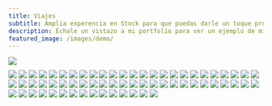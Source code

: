 ```yaml
---
title: Viajes
subtitle: Amplia experencia en Stock para que puedas darle un toque profesional a tu negocio
description: Échale un vistazo a mi portfolio para ver un ejemplo de mis fotografias.
featured_image: /images/demo/
---
```


<script type="text/javascript">
	document.body.style.backgroundColor = 'black';
</script>

<div class="gallery" data-columns="1" style="margin-bottom: 10px">
	<img src="/images/Pagina2Viajes/38.jpg" onload="pageTitle()">
</div>

<div class="gallery" data-columns="3">	
	<img src="/images/Pagina2Viajes/1.jpg" loading="lazy">
	<img src="/images/Pagina2Viajes/2.jpg" loading="lazy">
	<img src="/images/Pagina2Viajes/3.jpg" loading="lazy">
	<img src="/images/Pagina2Viajes/4.jpg" loading="lazy">
	<img src="/images/Pagina2Viajes/5.jpg" loading="lazy">
	<img src="/images/Pagina2Viajes/6.jpg" loading="lazy">
	<img src="/images/Pagina2Viajes/7.jpg" loading="lazy">
	<img src="/images/Pagina2Viajes/8.jpg" loading="lazy">
	<img src="/images/Pagina2Viajes/9.jpg" loading="lazy">
	<img src="/images/Pagina2Viajes/10.jpg" loading="lazy">
	<img src="/images/Pagina2Viajes/11.jpg" loading="lazy">
	<img src="/images/Pagina2Viajes/12.jpg" loading="lazy">
	<img src="/images/Pagina2Viajes/13.jpg" loading="lazy">
	<img src="/images/Pagina2Viajes/14.jpg" loading="lazy">
	<img src="/images/Pagina2Viajes/15.jpg" loading="lazy">
	<img src="/images/Pagina2Viajes/16.jpg" loading="lazy">
	<img src="/images/Pagina2Viajes/17.jpg" loading="lazy">
	<img src="/images/Pagina2Viajes/19.jpg" loading="lazy">
	<img src="/images/Pagina2Viajes/20.jpg" loading="lazy">
	<img src="/images/Pagina2Viajes/21.jpg" loading="lazy">
	<img src="/images/Pagina2Viajes/22.jpg" loading="lazy">
	<img src="/images/Pagina2Viajes/23.jpg" loading="lazy">
	<img src="/images/Pagina2Viajes/24.jpg" loading="lazy">
	<img src="/images/Pagina2Viajes/25.jpg" loading="lazy">
	<img src="/images/Pagina2Viajes/27.jpg" loading="lazy">
	<img src="/images/Pagina2Viajes/28.jpg" loading="lazy">
	<img src="/images/Pagina2Viajes/31.jpg" loading="lazy">
	<img src="/images/Pagina2Viajes/32.jpg" loading="lazy">
	<img src="/images/Pagina2Viajes/33.jpg" loading="lazy">
	<img src="/images/Pagina2Viajes/34.jpg" loading="lazy">
	<img src="/images/Pagina2Viajes/35.jpg" loading="lazy">
	<img src="/images/Pagina2Viajes/36.jpg" loading="lazy">
	<img src="/images/Pagina2Viajes/37.jpg" loading="lazy">
	<img src="/images/Pagina2Viajes/38.jpg" loading="lazy">
	<img src="/images/Pagina2Viajes/40.jpg" loading="lazy">
	<img src="/images/Pagina2Viajes/41.jpg" loading="lazy">
	<img src="/images/Pagina2Viajes/42.jpg" loading="lazy">
	<img src="/images/Pagina2Viajes/43.jpg" loading="lazy">
	<img src="/images/Pagina2Viajes/44.jpg" loading="lazy">
	<img src="/images/Pagina2Viajes/45.jpg" loading="lazy">
	<img src="/images/Pagina2Viajes/46.jpg" loading="lazy">
	<img src="/images/Pagina2Viajes/47.jpg" loading="lazy">
	<img src="/images/Pagina2Viajes/48.jpg" loading="lazy">
	<img src="/images/Pagina2Viajes/49.jpg" loading="lazy">
	<img src="/images/Pagina2Viajes/50.jpg" loading="lazy">
	<img src="/images/Pagina2Viajes/51.jpg" loading="lazy">
	<img src="/images/Pagina2Viajes/29.jpg" loading="lazy">
	<img src="/images/Pagina2Viajes/52.jpg" loading="lazy">
	<img src="/images/Pagina2Viajes/53.jpg" loading="lazy">
	<img src="/images/Pagina2Viajes/54.jpg" loading="lazy">
	<img src="/images/Pagina2Viajes/55.jpg" loading="lazy">
	<img src="/images/Pagina2Viajes/56.jpg" loading="lazy">
	<img src="/images/Pagina2Viajes/57.jpg" loading="lazy">
	<img src="/images/Pagina2Viajes/58.jpg" loading="lazy">
	<img src="/images/Pagina2Viajes/59.jpg" loading="lazy">
	<img src="/images/Pagina2Viajes/60.jpg" loading="lazy">
	<img src="/images/Pagina2Viajes/61.jpg" loading="lazy">
	<img src="/images/Pagina2Viajes/62.jpg" loading="lazy">
	<img src="/images/Pagina2Viajes/64.jpg" loading="lazy">
	<img src="/images/Pagina2Viajes/67.jpg" loading="lazy">
	<img src="/images/Pagina2Viajes/63.jpg" loading="lazy">
	<img src="/images/Pagina2Viajes/65.jpg" loading="lazy">
	<img src="/images/Pagina2Viajes/66.jpg" loading="lazy">
	<img src="/images/Pagina2Viajes/26.jpg" loading="lazy">
	<img src="/images/Pagina2Viajes/30.jpg" loading="lazy">
</div>

